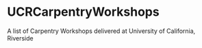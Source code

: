 # UCRCarpentryWorkshops
A list of Carpentry Workshops delivered at University of California, Riverside
